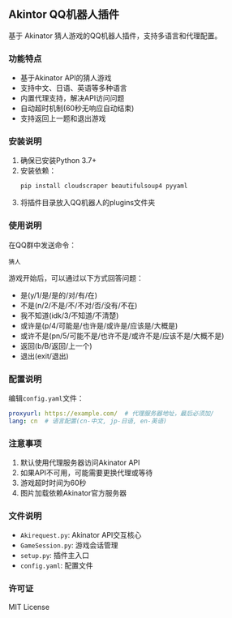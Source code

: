 ## Akintor QQ机器人插件

基于 Akinator 猜人游戏的QQ机器人插件，支持多语言和代理配置。

### 功能特点

- 基于Akinator API的猜人游戏
- 支持中文、日语、英语等多种语言
- 内置代理支持，解决API访问问题
- 自动超时机制(60秒无响应自动结束)
- 支持返回上一题和退出游戏

### 安装说明

1. 确保已安装Python 3.7+
2. 安装依赖：
   ```bash
   pip install cloudscraper beautifulsoup4 pyyaml
   ```
3. 将插件目录放入QQ机器人的plugins文件夹

### 使用说明

在QQ群中发送命令：
```
猜人
```

游戏开始后，可以通过以下方式回答问题：
- 是(y/1/是/是的/对/有/在)
- 不是(n/2/不是/不/不对/否/没有/不在)
- 我不知道(idk/3/不知道/不清楚)
- 或许是(p/4/可能是/也许是/或许是/应该是/大概是)
- 或许不是(pn/5/可能不是/也许不是/或许不是/应该不是/大概不是)
- 返回(b/B/返回/上一个)
- 退出(exit/退出)

### 配置说明

编辑`config.yaml`文件：

```yaml
proxyurl: https://example.com/  # 代理服务器地址，最后必须加/
lang: cn  # 语言配置(cn-中文, jp-日语, en-英语)
```

### 注意事项

1. 默认使用代理服务器访问Akinator API
2. 如果API不可用，可能需要更换代理或等待
3. 游戏超时时间为60秒
4. 图片加载依赖Akinator官方服务器

### 文件说明

- `Akirequest.py`: Akinator API交互核心
- `GameSession.py`: 游戏会话管理
- `setup.py`: 插件主入口
- `config.yaml`: 配置文件

### 许可证

MIT License
